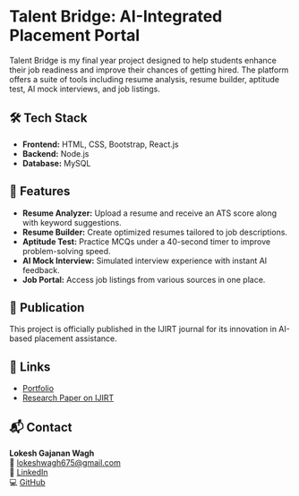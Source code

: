 # Talent Bridge: AI-Integrated Placement Portal

Talent Bridge is my final year project designed to help students enhance their job readiness and improve their chances of getting hired. The platform offers a suite of tools including resume analysis, resume builder, aptitude test, AI mock interviews, and job listings.

## 🛠️ Tech Stack

- **Frontend:** HTML, CSS, Bootstrap, React.js
- **Backend:** Node.js
- **Database:** MySQL

## 🚀 Features

- **Resume Analyzer:** Upload a resume and receive an ATS score along with keyword suggestions.
- **Resume Builder:** Create optimized resumes tailored to job descriptions.
- **Aptitude Test:** Practice MCQs under a 40-second timer to improve problem-solving speed.
- **AI Mock Interview:** Simulated interview experience with instant AI feedback.
- **Job Portal:** Access job listings from various sources in one place.

## 📄 Publication

This project is officially published in the IJIRT journal for its innovation in AI-based placement assistance.

## 🔗 Links

- [Portfolio](https://lokeshwaghportfolio.netlify.app/)
- [Research Paper on IJIRT](https://ijirt.org/Article?manuscript=173663)


## 📬 Contact

**Lokesh Gajanan Wagh**  
📧 lokeshwagh675@gmail.com  
🔗 [LinkedIn](https://www.linkedin.com/in/lokesh-wagh-bab067228/)  
💻 [GitHub](https://github.com/Lokeshwagh)

